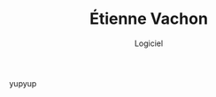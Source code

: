 ﻿---
tags:
 - team2013
title: Étienne Vachon
subtitle: Logiciel
picture: pictures/etienne_vachon.png
---

yupyup
